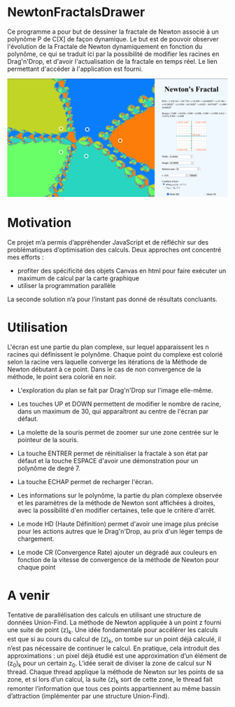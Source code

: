 # NewtonFractalsDrawer
Ce programme a pour but de dessiner la fractale de Newton associé à un polynôme P de C[X] de façon dynamique.
Le but est de pouvoir observer l'évolution de la Fractale de Newton dynamiquement en fonction du polynôme, ce qui se traduit ici par la possibilité de modifier les racines en Drag'n'Drop, et d'avoir l'actualisation de la fractale en temps réel.
Le lien permettant d'accéder à l'application est fourni.

![Image de démo](Demo.png)

# Motivation
Ce projet m’a permis d’appréhender JavaScript et de réfléchir sur des problématiques d’optimisation des calculs. Deux approches ont concentré mes efforts :
- profiter des spécificité des objets Canvas en html pour faire exécuter un maximum de calcul par la carte graphique
- utiliser la programmation parallèle

La seconde solution n’a pour l’instant pas donné de résultats concluants.

# Utilisation
L'écran est une partie du plan complexe, sur lequel apparaissent les n racines qui définissent le polynôme.
Chaque point du complexe est colorié selon la racine vers laquelle converge les itérations de la Méthode de Newton débutant à ce point.
Dans le cas de non convergence de la méthode, le point sera colorié en noir.

- L'exploration du plan se fait par Drag'n'Drop sur l'image elle-même.

- Les touches UP et DOWN permettent de modifier le nombre de racine, dans un maximum de 30, qui apparaîtront au centre de l'écran par défaut.

- La molette de la souris permet de zoomer sur une zone centrée sur le pointeur de la souris.

- La touche ENTRER permet de réinitialiser la fractale à son état par défaut et la touche ESPACE d'avoir une
démonstration pour un polynôme de degré 7.

- La touche ECHAP permet de recharger l'écran.

- Les informations sur le polynôme, la partie du plan complexe observée et les paramètres de la méthode de
Newton sont affichées à droites, avec la possibilité d'en modifier certaines, telle que le critère d'arrêt.

- Le mode HD (Haute Définition) permet d'avoir une image plus précise pour les actions autres que le 
Drag'n'Drop, au prix d'un léger temps de chargement.

- Le mode CR (Convergence Rate) ajouter un dégradé aux couleurs en fonction de la vitesse de convergence de la
méthode de Newton pour chaque point

# A venir

Tentative de parallélisation des calculs en utilisant une structure de données Union-Find.
La méthode de Newton appliquée à un point z fourni une suite de point (z)<sub>k</sub>. Une idée fondamentale pour accélérer les calculs est que si au cours du calcul de (z)<sub>k</sub>, on tombe sur un point déjà calculé, il n’est pas nécessaire de continuer le calcul. En pratique, cela introduit des approximations : un pixel déjà étudié est une approximation d’un élément de (z<sub>0</sub>)<sub>k</sub> pour un certain z<sub>0</sub>.
L’idée serait de diviser la zone de calcul sur N thread. Chaque thread applique la méthode de Newton sur les points de sa zone, et si lors d’un calcul, la suite (z)<sub>k</sub> sort de cette zone, le thread fait remonter l’information que tous ces points appartiennent au même bassin d’attraction (implémenter par une structure Union-Find).
